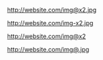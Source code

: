 http://website.com/img@x2.jpg

http://website.com/img-x2.jpg

http://website.com/img@x2

http://website.com/img@.jpg